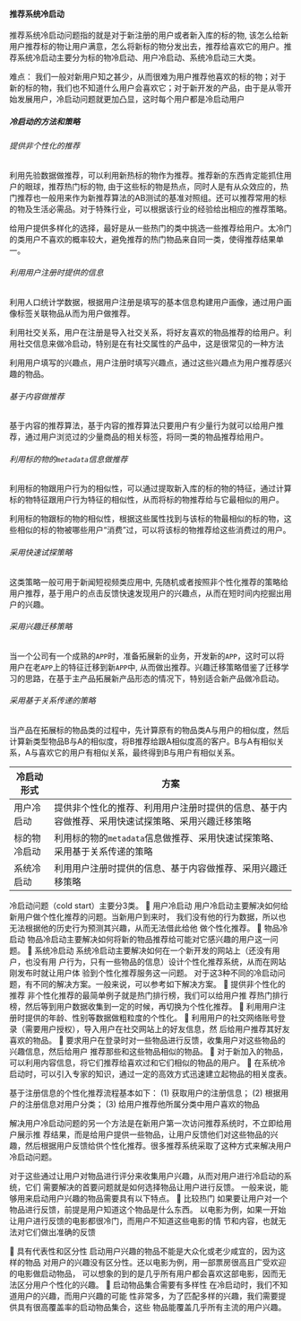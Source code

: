 #### 推荐系统冷启动

推荐系统冷启动问题指的就是对于新注册的用户或者新入库的标的物, 该怎么给新用户推荐标的物让用户满意，怎么将新标的物分发出去，推荐给喜欢它的用户。推荐系统冷启动主要分为标的物冷启动、用户冷启动、系统冷启动三大类。

难点： 我们一般对新用户知之甚少，从而很难为用户推荐他喜欢的标的物；对于新的标的物，我们也不知道什么用户会喜欢它；对于新开发的产品，由于是从零开始发展用户，冷启动问题就更加凸显，这时每个用户都是冷启动用户

##### 冷启动的方法和策略

###### 提供非个性化的推荐

 利用先验数据做推荐，可以利用新热标的物作为推荐。推荐新的东西肯定能抓住用户的眼球，推荐热门标的物, 由于这些标的物是热点，同时人是有从众效应的，热门推荐也一般用来作为新推荐算法的AB测试的基准对照组。还可以推荐常用的标的物及生活必需品。对于特殊行业，可以根据该行业的经验给出相应的推荐策略。

给用户提供多样化的选择，最好是从一些热门的类中挑选一些推荐给用户。太冷门的类用户不喜欢的概率较大，避免推荐的热门物品来自同一类，使得推荐结果单一。

###### 利用用户注册时提供的信息

 利用人口统计学数据，根据用户注册是填写的基本信息构建用户画像，通过用户画像标签关联物品从而为用户做推荐。

利用社交关系，用户在注册是导入社交关系，将好友喜欢的物品推荐的给用户。利用社交信息来做冷启动，特别是在有社交属性的产品中，这是很常见的一种方法

利用用户填写的兴趣点，用户注册时填写兴趣点，通过这些兴趣点为用户推荐感兴趣的物品。

###### 基于内容做推荐

基于内容的推荐算法，基于内容的推荐算法只要用户有少量行为就可以给用户推荐，通过用户浏览过的少量商品的相关标签，将同一类的物品推荐给用户。

###### 利用标的物的`metadata`信息做推荐

利用标的物跟用户行为的相似性，可以通过提取新入库的标的物的特征，通过计算标的物特征跟用户行为特征的相似性，从而将标的物推荐给与它最相似的用户。

 利用标的物跟标的物的相似性，根据这些属性找到与该标的物最相似的标的物，这些相似的标的物被哪些用户“消费”过，可以将该标的物推荐给这些消费过的用户。

###### 采用快速试探策略

这类策略一般可用于新闻短视频类应用中, 先随机或者按照非个性化推荐的策略给用户推荐，基于用户的点击反馈快速发现用户的兴趣点，从而在短时间内挖掘出用户的兴趣。

###### 采用兴趣迁移策略

当一个公司有一个成熟的`APP`时，准备拓展新的业务，开发新的`APP`，这时可以将用户在老`APP`上的特征迁移到新`APP`中, 从而做出推荐。兴趣迁移策略借鉴了迁移学习的思路，在基于主产品拓展新产品形态的情况下，特别适合新产品做冷启动。

###### 采用基于关系传递的策略

当产品在拓展标的物品类的过程中，先计算原有的物品类A与用户的相似度，然后计算新类型物品B与A的相似度，将B推荐给跟A相似度高的客户。B与A有相似关系，A与喜欢它的用户有相似关系，最终得到B与用户有相似关系。

| 冷启动形式   | 方案                                                         |
| ------------ | ------------------------------------------------------------ |
| 用户冷启动   | 提供非个性化的推荐、利用用户注册时提供的信息、基于内容做推荐、采用快速试探策略、采用兴趣迁移策略 |
| 标的物冷启动 | 利用标的物的`metadata`信息做推荐、采用快速试探策略、采用基于关系传递的策略 |
| 系统冷启动   | 利用用户注册时提供的信息、基于内容做推荐、采用兴趣迁移策略   |

冷启动问题（cold start）主要分3类。  用户冷启动 用户冷启动主要解决如何给新用户做个性化推荐的问题。当新用户到来时， 我们没有他的行为数据，所以也无法根据他的历史行为预测其兴趣，从而无法借此给他 做个性化推荐。  物品冷启动 物品冷启动主要解决如何将新的物品推荐给可能对它感兴趣的用户这一问题。  系统冷启动 系统冷启动主要解决如何在一个新开发的网站上（还没有用户，也没有用 户行为，只有一些物品的信息）设计个性化推荐系统，从而在网站刚发布时就让用户体 验到个性化推荐服务这一问题。 对于这3种不同的冷启动问题，有不同的解决方案。一般来说，可以参考如下解决方案。  提供非个性化的推荐 非个性化推荐的最简单例子就是热门排行榜，我们可以给用户推 荐热门排行榜，然后等到用户数据收集到一定的时候，再切换为个性化推荐。  利用用户注册时提供的年龄、性别等数据做粗粒度的个性化。  利用用户的社交网络账号登录（需要用户授权），导入用户在社交网站上的好友信息，然 后给用户推荐其好友喜欢的物品。  要求用户在登录时对一些物品进行反馈，收集用户对这些物品的兴趣信息，然后给用户 推荐那些和这些物品相似的物品。  对于新加入的物品，可以利用内容信息，将它们推荐给喜欢过和它们相似的物品的用户。  在系统冷启动时，可以引入专家的知识，通过一定的高效方式迅速建立起物品的相关度表。

基于注册信息的个性化推荐流程基本如下： (1) 获取用户的注册信息； (2) 根据用户的注册信息对用户分类； (3) 给用户推荐他所属分类中用户喜欢的物品

解决用户冷启动问题的另一个方法是在新用户第一次访问推荐系统时，不立即给用户展示推 荐结果，而是给用户提供一些物品，让用户反馈他们对这些物品的兴趣，然后根据用户反馈给供个性化推荐。很多推荐系统采取了这种方式来解决用户冷启动问题。

对于这些通过让用户对物品进行评分来收集用户兴趣，从而对用户进行冷启动的系统，它们 需要解决的首要问题就是如何选择物品让用户进行反馈。 一般来说，能够用来启动用户兴趣的物品需要具有以下特点。  比较热门 如果要让用户对一个物品进行反馈，前提是用户知道这个物品是什么东西。 以电影为例，如果一开始让用户进行反馈的电影都很冷门，而用户不知道这些电影的情 节和内容，也就无法对它们做出准确的反馈

 具有代表性和区分性 启动用户兴趣的物品不能是大众化或老少咸宜的，因为这样的物品 对用户的兴趣没有区分性。还以电影为例，用一部票房很高且广受欢迎的电影做启动物品， 可以想象的到的是几乎所有用户都会喜欢这部电影，因而无法区分用户个性化的兴趣。  启动物品集合需要有多样性 在冷启动时，我们不知道用户的兴趣，而用户兴趣的可能 性非常多，为了匹配多样的兴趣，我们需要提供具有很高覆盖率的启动物品集合，这些 物品能覆盖几乎所有主流的用户兴趣。

